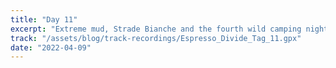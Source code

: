 ```yaml
---
title: "Day 11"
excerpt: "Extreme mud, Strade Bianche and the fourth wild camping night."
track: "/assets/blog/track-recordings/Espresso_Divide_Tag_11.gpx"
date: "2022-04-09"
---
```

